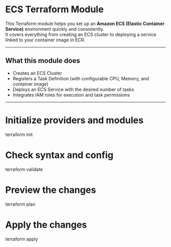 # ECS Terraform Module

This Terraform module helps you set up an **Amazon ECS (Elastic Container Service)** environment quickly and consistently.  
It covers everything from creating an ECS cluster to deploying a service linked to your container image in ECR.

---

## What this module does
- Creates an ECS Cluster
- Registers a Task Definition (with configurable CPU, Memory, and container image)
- Deploys an ECS Service with the desired number of tasks
- Integrates IAM roles for execution and task permissions

---

# Initialize providers and modules
terraform init

# Check syntax and config
terraform validate

# Preview the changes
terraform plan

# Apply the changes
terraform apply
